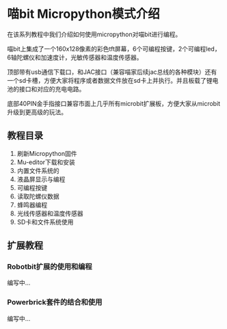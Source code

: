 # 喵bit Micropython模式介绍

在该系列教程中我们介绍如何使用micropython对喵bit进行编程。

喵bit上集成了一个160x128像素的彩色tft屏幕，6个可编程按键，2个可编程led，6轴陀螺仪和加速度计，光敏传感器和温度传感器。

顶部带有usb通信下载口，和JAC接口（兼容喵家后续jac总线的各种模块）还有一个sd卡槽，方便大家将程序或者数据文件放在sd卡上并执行。并且板载了锂电池的接口和对应的充电电路。

底部40PIN金手指接口兼容市面上几乎所有microbit扩展板，方便大家从microbit升级到更高级的玩法。

## 教程目录

1. 刷新Micropython固件
2. Mu-editor下载和安装
3. 内置文件系统的
4. 液晶屏显示与编程
5. 可编程按键
6. 读取陀螺仪数据
7. 蜂鸣器编程
8. 光线传感器和温度传感器
9. SD卡和文件系统使用

## 扩展教程

### Robotbit扩展的使用和编程
编写中...

### Powerbrick套件的结合和使用
编写中...